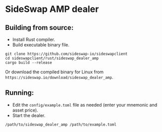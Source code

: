 SideSwap AMP dealer
===============

## Building from source:

- Install Rust compiler.
- Build executable binary file.

```
git clone https://github.com/sideswap-io/sideswapclient
cd sideswapclient/rust/sideswap_dealer_amp
cargo build --release
```

Or download the compiled binary for Linux from `https://sideswap.io/download/sideswap_dealer_amp`.

## Running:

- Edit the `config/example.toml` file as needed (enter your mnemonic and asset price).
- Start the dealer.

```
/path/to/sideswap_dealer_amp /path/to/example.toml
```
